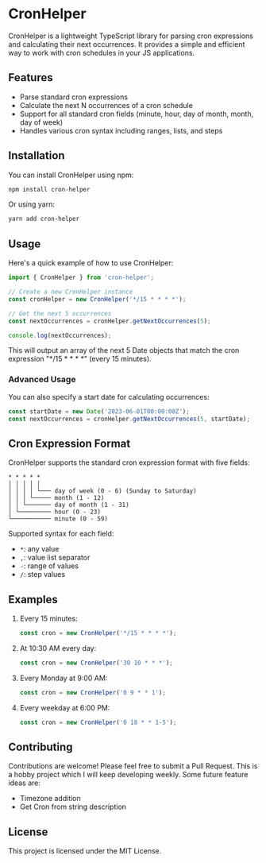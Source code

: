 # CronHelper

CronHelper is a lightweight TypeScript library for parsing cron expressions and calculating their next occurrences. It provides a simple and efficient way to work with cron schedules in your JS applications.

## Features

- Parse standard cron expressions
- Calculate the next N occurrences of a cron schedule
- Support for all standard cron fields (minute, hour, day of month, month, day of week)
- Handles various cron syntax including ranges, lists, and steps

## Installation

You can install CronHelper using npm:

```bash
npm install cron-helper
```

Or using yarn:

```bash
yarn add cron-helper
```

## Usage

Here's a quick example of how to use CronHelper:

```typescript
import { CronHelper } from 'cron-helper';

// Create a new CronHelper instance
const cronHelper = new CronHelper('*/15 * * * *');

// Get the next 5 occurrences
const nextOccurrences = cronHelper.getNextOccurrences(5);

console.log(nextOccurrences);
```

This will output an array of the next 5 Date objects that match the cron expression "*/15 * * * *" (every 15 minutes).

### Advanced Usage

You can also specify a start date for calculating occurrences:

```typescript
const startDate = new Date('2023-06-01T00:00:00Z');
const nextOccurrences = cronHelper.getNextOccurrences(5, startDate);
```

## Cron Expression Format

CronHelper supports the standard cron expression format with five fields:

```
* * * * *
│ │ │ │ │
│ │ │ │ └─── day of week (0 - 6) (Sunday to Saturday)
│ │ │ └───── month (1 - 12)
│ │ └─────── day of month (1 - 31)
│ └───────── hour (0 - 23)
└─────────── minute (0 - 59)
```

Supported syntax for each field:

- `*`: any value
- `,`: value list separator
- `-`: range of values
- `/`: step values

## Examples

1. Every 15 minutes:
   ```typescript
   const cron = new CronHelper('*/15 * * * *');
   ```

2. At 10:30 AM every day:
   ```typescript
   const cron = new CronHelper('30 10 * * *');
   ```

3. Every Monday at 9:00 AM:
   ```typescript
   const cron = new CronHelper('0 9 * * 1');
   ```

4. Every weekday at 6:00 PM:
   ```typescript
   const cron = new CronHelper('0 18 * * 1-5');
   ```

## Contributing

Contributions are welcome! Please feel free to submit a Pull Request. 
This is a hobby project which I will keep developing weekly. Some future feature ideas are:
- Timezone addition
- Get Cron from string description

## License

This project is licensed under the MIT License.